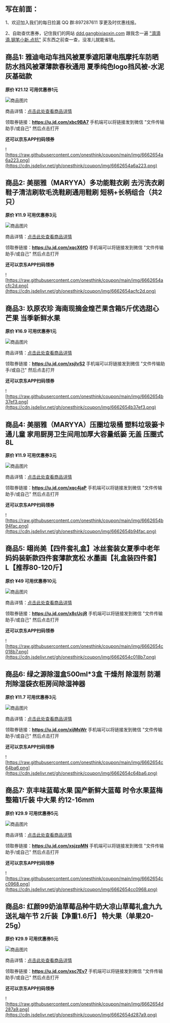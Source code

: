 ## 写在前面：

1、欢迎加入我们的每日捡漏 QQ 群:897287611 享更及时优惠线报。

2、自助查优惠券，记住我们的网站 [ddd.gangbixiaoxin.com](https://ddd.gangbixiaoxin.com) 跟我念一遍 ["滴滴滴.钢笔小新.点抗"](https://ddd.gangbixiaoxin.com) 买东西之前查一查，没准儿就能省钱。

## 商品1: 雅迪电动车挡风被夏季遮阳罩电瓶摩托车防晒防水挡风被罩薄款春秋通用 夏季纯色logo挡风被-水泥灰基础款

**原价 ¥21.12 可用优惠券1元**

![商品图片](http://img14.360buyimg.com/n1/jfs/t1/218684/26/43175/125921/665fcf9aF90c987a9/3628369cded0bd4d.jpg)

商品详情：[点击此处查看商品详情](https://union-click.jd.com/jdc?e=1003156031&amp;p=JF8BARsJK1olXwMLUFZdDk8eBl8IGlodVAcLUFlUD08eBF9MRANLAjZbERscSkAJHTdNTwcKBlMdBgABFksWAmcBGlIRWg8FUFdaFxJSXzI4ZQNGB3tVBCM9dw9feTRWezxGGW1UNFJROEonAG4IHFITWgALUW5cWEpHAj8JS1olXQYyFTBdCk4VAGgBHmsUbQYEVFhbC04SBW8BHlolXQ4FZInwsJ6dsrqAoo-L1dG784vUtJ-Ji184K1glXQcDVl5ZD0oVA184G2sWbVhsVQ1VCEgWUWlmRhIQXERHVBczCEgXA28PG1olXwcDVlxtOHtIXjBwaSYdGlpHAAtcURZVQR8JZT1JI0JsVhUUQxFvWBtXWCcTPV5DAioJOEsn)

领取券链接：**https://u.jd.com/xbc9BA7** 手机端可以将链接发到微信 "文件传输助手/或自己" 然后点击打开

**还可以京东APP扫码领券**

![https://raw.githubusercontent.com/onesthink/coupon/main/img/6662654a6a223.png](https://cdn.jsdelivr.net/gh/onesthink/coupon/img/6662654a6a223.png)

## 商品2: 美丽雅（MARYYA）多功能鞋衣刷 去污洗衣刷鞋子清洁刷软毛洗鞋刷通用鞋刷 短柄+长柄组合（共2只）

**原价 ¥11.9 可用优惠券3元**

![商品图片](http://img14.360buyimg.com/n1/jfs/t1/236646/23/12294/35415/65a4feb4Ff5547e2a/390158e3a6585837.jpg)

商品详情：[点击此处查看商品详情](https://union-click.jd.com/jdc?e=1003156031&amp;p=JF8BARkJK1olXwMLU1ZdAE0UBV8IGlodWQEAUV9fDUsUBF9MRANLAjZbERscSkAJHTdNTwcKBlMdBgABFksWAmcMHFkQXAQHVF1aFxJSXzI4GVNsHlN-VxY_DTFIezcJGyJKJ2RKElJROEonAG4IHFITWgALUW5cWEpHAj8JS1olXQYyFTBaCUMSB244GmsVWwYEUl1fAEkeBm4AK1sdWjbV-eaIgvrCi9bchdPC5KHX3eKJlsMnM18LK1sUXAQCUFlcCksnM284GGtLMwdRXF5eAE0QbTJBHlpMCFBROl5eCUwWBGcIK1kUXAQAZG5tcy5PQxhvGDl0G14CLxlVVDhvQRxPXCVUMwR5LjwUaDIfWh1hWR5KHHZRA25dOA)

领取券链接：**https://u.jd.com/xqcX6fO** 手机端可以将链接发到微信 "文件传输助手/或自己" 然后点击打开

**还可以京东APP扫码领券**

![https://raw.githubusercontent.com/onesthink/coupon/main/img/6662654acfc2d.png](https://cdn.jsdelivr.net/gh/onesthink/coupon/img/6662654acfc2d.png)

## 商品3: 玖原农珍 海南现摘金煌芒果含箱5斤优选甜心芒果 当季新鲜水果

**原价 ¥16.9 可用优惠券1元**

![商品图片](http://img14.360buyimg.com/n1/jfs/t1/196853/19/35927/138446/64897b83Fd1c76bd0/9a64ea2567e62d69.jpg)

商品详情：[点击此处查看商品详情](https://union-click.jd.com/jdc?e=1003156031&amp;p=JF8BARMJK1olXwMLU1pbC0MeBF8IG18SWAIEVFhVD3tTXDdWRGtMGENDFlVDFhNSVzMXQA4KD1heSl5dDEwSB2kIHVMSQl9HCANtcz5hZ25UTyR1PV5DMCgJfhZFU2lde1cZbQcyV19dD0IRBGkBHmsUDQdSVQ5cWEonA284WjUVVAEHU1ptCXsXBW8OHVgQWAAGXV9fOEsfBF_ftuPA17fX3OeJlsPAusjdkufBw44yZG5eOEsWAm0IH1wUXwYyZF5tC3tJbW5bHVgVWQ9QOgMUDUpVRW1AdVsWXgcDUVddOEkWAm0KK2slJVh_IDc0dD4SSjIKRD9BBgQFIT1fXi1NbW0NGgRRIVVSKTsbTgBiRDV8HGsVbQ)

领取券链接：**https://u.jd.com/xsjIvS2** 手机端可以将链接发到微信 "文件传输助手/或自己" 然后点击打开

**还可以京东APP扫码领券**

![https://raw.githubusercontent.com/onesthink/coupon/main/img/6662654b37ef3.png](https://cdn.jsdelivr.net/gh/onesthink/coupon/img/6662654b37ef3.png)

## 商品4: 美丽雅（MARYYA）压圈垃圾桶 塑料垃圾篓卡通儿童 家用厨房卫生间用加厚大容量纸篓 无盖 压圈式 8L

**原价 ¥11.9 可用优惠券3元**

![商品图片](http://img14.360buyimg.com/n1/jfs/t1/182010/15/29796/46161/637edd04Eae995c51/aa86b9bf8105f77f.jpg)

商品详情：[点击此处查看商品详情](https://union-click.jd.com/jdc?e=1003156031&amp;p=JF8BARkJK1olXwMLU1ZVDkgfAl8IGloSWgQCXFlYAU0TAF9MRANLAjZbERscSkAJHTdNTwcKBlMdBgABFksWAmgPGVsdWgMLUlpeFxJSXzI4cFNOJ1h2MD09UExTSAdqAToXDl4GAlJROEonAG4IHFITWgALUW5cWEpHAj8JS1olXQYyFTBaCUMSB244GmsVWwYEUl1YDU0RBWoLK1sdWjbV-eaIgvrCi9bchdPC5KHX3eKJlsMnM18LK1sUXAQCUFlcCksnM284GGtLMwdRXF5bC00ebTJBHlpXFFtKOl5eCEsfB24KK1kUXAQAZG5tDwhkWikLZSR9I2JGNyYYSklTYh10GyBTMwRLBgUPfSpJXzl6ez1AOEEKUG5dOA)

领取券链接：**https://u.jd.com/xqc4jaP** 手机端可以将链接发到微信 "文件传输助手/或自己" 然后点击打开

**还可以京东APP扫码领券**

![https://raw.githubusercontent.com/onesthink/coupon/main/img/6662654b94fac.png](https://cdn.jsdelivr.net/gh/onesthink/coupon/img/6662654b94fac.png)

## 商品5: 翊尚美【四件套礼盒】冰丝套装女夏季中老年妈妈装新款四件套薄款宽松 水墨画【礼盒装四件套】 L【推荐80-120斤】

**原价 ¥49 可用优惠券10元**

![商品图片](http://img14.360buyimg.com/n1/jfs/t1/201990/24/37276/216566/64b5f711Fae726570/aefead255c344ad8.jpg)

商品详情：[点击此处查看商品详情](https://union-click.jd.com/jdc?e=1003156031&amp;p=JF8BARsJK1olXwMLU1xYDkwVAV8IGloTXAQCV1pdAE0XA19MRANLAjZbERscSkAJHTdNTwcKBlMdBgABFksWAmkJGVsWWQYKUl5dFxJSXzI4GloQGQBAND09UDFRQDN1XgQRI2JjNFJROEonAG4IHFITWgALUW5cWEpHAj8JS1olXQYyFTBdCUgXBG4LG2sUbQYEVFhbC04SCmwIH1wlXQ4FZInwsJ6dsrqAoo-L1dG784vUtJ-Ji184K1glXQcDVl5ZD0oVA184G2sWbVhsVQ1aDhkSUWxmRhIQXEMCVQUzCEgUAmgKH1glXwcDVlxtOHtLUy5-TFpSKlF-JyImV0NSezxfej59P1VsVgMWekhjf29-Qi58Nl1LLjkBOEsn)

领取券链接：**https://u.jd.com/x8cUcjR** 手机端可以将链接发到微信 "文件传输助手/或自己" 然后点击打开

**还可以京东APP扫码领券**

![https://raw.githubusercontent.com/onesthink/coupon/main/img/6662654c018b7.png](https://cdn.jsdelivr.net/gh/onesthink/coupon/img/6662654c018b7.png)

## 商品6: 绿之源除湿盒500ml*3盒 干燥剂 除湿剂 防潮剂除湿袋衣柜房间除湿神器

**原价 ¥11.7 可用优惠券3元**

![商品图片](http://img14.360buyimg.com/n1/jfs/t1/178578/36/45912/167593/665868f6F384e553e/d578b0119bbea4d1.jpg)

商品详情：[点击此处查看商品详情](https://union-click.jd.com/jdc?e=1003156031&amp;p=JF8BARkJK1olXwMLUVpfD0MQA18IGloVXAAAU1dVCUonRzBQRQQlBENHFRxWFlVPRjtUBABAQlRcCEBdCUoXAmkKHFIdXAcdDRsBVXtfdhBQSyJnDmRAHBs0Cyx_GSt_Gz9DUQoyVW5eCUsQCmkPHVIQbQdSVQ5cWEpHAl8IG2tDMwYDVV9fAE4QCmo4GmsVWwYEUl1YDUIVBmcIK1sdWjbV-eaIgvrCi9bchdPC5KHX3eKJlsMnM18LK1sUXAQCUFlcCksnM284GGtLMwdRXVgKWBtAbTJBHlpQXgZZOl5eCEsTB2kBK1kUXAQAZG5tXBxxUzJ7GwNgB1VxKSsWeA9kaCtNejNRMwRDBDY0ThZiSy9tGgMRBl9HN25dOA)

领取券链接：**https://u.jd.com/xijMsWr** 手机端可以将链接发到微信 "文件传输助手/或自己" 然后点击打开

**还可以京东APP扫码领券**

![https://raw.githubusercontent.com/onesthink/coupon/main/img/6662654c64ba6.png](https://cdn.jsdelivr.net/gh/onesthink/coupon/img/6662654c64ba6.png)

## 商品7: 京丰味蓝莓水果 国产新鲜大蓝莓 时令水果蓝梅 整箱1斤装 中大果 约12-16mm

**原价 ¥29.9 可用优惠券5元**

![商品图片](http://img14.360buyimg.com/n1/jfs/t1/190301/15/43981/352528/663cc04fFb97d4838/e83254c8c07faf06.png)

商品详情：[点击此处查看商品详情](https://union-click.jd.com/jdc?e=1003156031&amp;p=JF8BARsJK1olXwMEUlxZCk8fAF8IGlsUXwUCUFtaAEsSA19MRANLAjZbERscSkAJHTdNTwcKBlMdBgABFksWA24KGFsRWAEKVFtdFxJSXzI4QFNjCA9yIgE_b0hPawcSZhBPB2RVJFJROEonAG4IHFITWgALUW5cWEpHAj8JS1olXQYyFTBdC08RBW0OHmsUbQYEVFhbC04SCmYKE1glXQ4FZInwsJ6dsrqAoo-L1dG784vUtJ-Ji184K1glXQcDVl5ZD0oVA184G2sWbVhsVQ1bC0kQVDtmRhIQXEMGER4zCEgXC2cJHVglXwcDVlxtOHt2fWxTbgIRK1lfHQxYCwBLfgZrcihoJXBsVio-eApuRQ9dHD1yI2NJEigAOEsn)

领取券链接：**https://u.jd.com/xsjzpMN** 手机端可以将链接发到微信 "文件传输助手/或自己" 然后点击打开

**还可以京东APP扫码领券**

![https://raw.githubusercontent.com/onesthink/coupon/main/img/6662654cc0968.png](https://cdn.jsdelivr.net/gh/onesthink/coupon/img/6662654cc0968.png)

## 商品8: 红颜99奶油草莓品种牛奶大凉山草莓礼盒九九送礼端午节 2斤装【净重1.6斤】 特大果（单果20-25g）

**原价 ¥29.9 可用优惠券5元**

![商品图片](http://img14.360buyimg.com/n1/jfs/t1/240225/33/5935/167769/65fc06abFcfa0346f/857b992fbcdd34a1.jpg)

商品详情：[点击此处查看商品详情](https://union-click.jd.com/jdc?e=1003156031&amp;p=JF8BARsJK1olXwMAUl5YD0sTB18IGlodWQQHU19eCkwXBV9MRANLAjZbERscSkAJHTdNTwcKBlMdBgABFksWAmcMGV4SXAUAU15bFxJSXzI4TBh0FHR5LTY4ajUfVBZDcF9mJVJiElJROEonAG4IHFITWgALUW5cWEpHAj8JS1olXQYyFTBdDUIRBGgJHmsUbQYEVFhbC04SCmcBGlwlXQ4FZInwsJ6dsrqAoo-L1dG784vUtJ-Ji184K1glXQcDVl5ZD0oVA184G2sWbVhsVQ1aDR8WB2hmRhIQXEMFHV8zCEgWAmcJG1glXwcDVlxtOHseRhd7H11mAnJqNikJdT9-Yix8RR5PW19sVgQAdxxpfGpyQ1poOVICHAcUOEsn)

领取券链接：**https://u.jd.com/xsc7Ev7** 手机端可以将链接发到微信 "文件传输助手/或自己" 然后点击打开

**还可以京东APP扫码领券**

![https://raw.githubusercontent.com/onesthink/coupon/main/img/6662654d287a9.png](https://cdn.jsdelivr.net/gh/onesthink/coupon/img/6662654d287a9.png)

